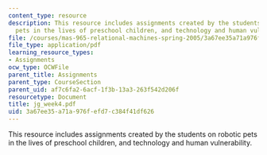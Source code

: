 ```yaml
---
content_type: resource
description: This resource includes assignments created by the students on robotic
  pets in the lives of preschool children, and technology and human vulnerability.
file: /courses/mas-965-relational-machines-spring-2005/3a67ee35a71a976fefd7c384f41df626_jg_week4.pdf
file_type: application/pdf
learning_resource_types:
- Assignments
ocw_type: OCWFile
parent_title: Assignments
parent_type: CourseSection
parent_uid: af7c6fa2-6acf-1f3b-13a3-263f542d206f
resourcetype: Document
title: jg_week4.pdf
uid: 3a67ee35-a71a-976f-efd7-c384f41df626
---
```

This resource includes assignments created by the students on robotic pets in the lives of preschool children, and technology and human vulnerability.

